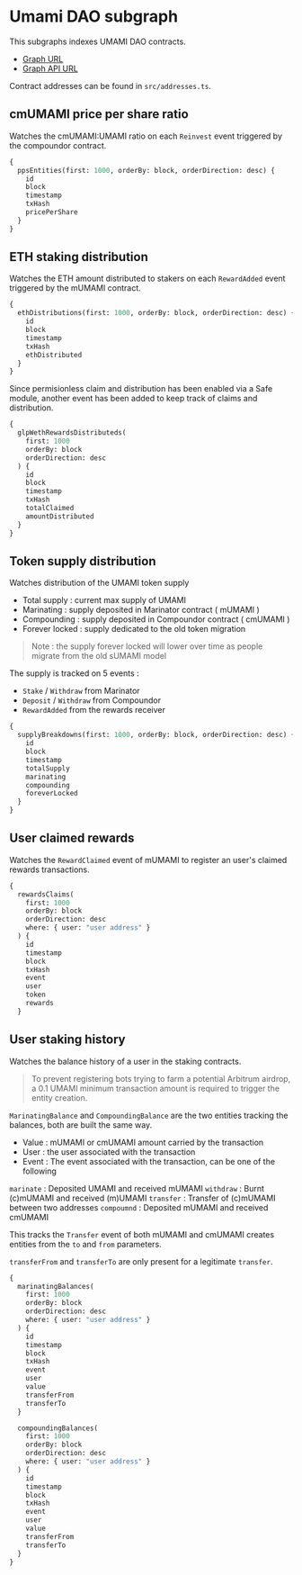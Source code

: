 # Umami DAO subgraph

This subgraphs indexes UMAMI DAO contracts.

- [Graph URL](https://thegraph.com/hosted-service/subgraph/umamidao/protocol-metrics)
- [Graph API URL](https://api.thegraph.com/subgraphs/name/umamidao/protocol-metrics)

Contract addresses can be found in `src/addresses.ts`.

## cmUMAMI price per share ratio

Watches the cmUMAMI:UMAMI ratio on each `Reinvest` event triggered by the compoundor contract.

```graphql
{
  ppsEntities(first: 1000, orderBy: block, orderDirection: desc) {
    id
    block
    timestamp
    txHash
    pricePerShare
  }
}
```

## ETH staking distribution

Watches the ETH amount distributed to stakers on each `RewardAdded` event triggered by the mUMAMI contract.

```graphql
{
  ethDistributions(first: 1000, orderBy: block, orderDirection: desc) {
    id
    block
    timestamp
    txHash
    ethDistributed
  }
}
```

Since permisionless claim and distribution has been enabled via a Safe module, another event has been added to keep track of claims and distribution.

```graphql
{
  glpWethRewardsDistributeds(
    first: 1000
    orderBy: block
    orderDirection: desc
  ) {
    id
    block
    timestamp
    txHash
    totalClaimed
    amountDistributed
  }
}
```

## Token supply distribution

Watches distribution of the UMAMI token supply

- Total supply : current max supply of UMAMI
- Marinating : supply deposited in Marinator contract ( mUMAMI )
- Compounding : supply deposited in Compoundor contract ( cmUMAMI )
- Forever locked : supply dedicated to the old token migration

> Note : the supply forever locked will lower over time as people migrate from the old sUMAMI model

The supply is tracked on 5 events :

- `Stake` / `Withdraw` from Marinator
- `Deposit` / `Withdraw` from Compoundor
- `RewardAdded` from the rewards receiver

```graphql
{
  supplyBreakdowns(first: 1000, orderBy: block, orderDirection: desc) {
    id
    block
    timestamp
    totalSupply
    marinating
    compounding
    foreverLocked
  }
}
```

## User claimed rewards

Watches the `RewardClaimed` event of mUMAMI to register an user's claimed rewards transactions.

```graphql
{
  rewardsClaims(
    first: 1000
    orderBy: block
    orderDirection: desc
    where: { user: "user address" }
  ) {
    id
    timestamp
    block
    txHash
    event
    user
    token
    rewards
  }
```

## User staking history

Watches the balance history of a user in the staking contracts.

> To prevent registering bots trying to farm a potential Arbitrum airdrop, a 0.1 UMAMI minimum transaction amount is required to trigger the entity creation.

`MarinatingBalance` and `CompoundingBalance` are the two entities tracking the balances, both are built the same way.

- Value : mUMAMI or cmUMAMI amount carried by the transaction
- User : the user associated with the transaction
- Event : The event associated with the transaction, can be one of the following

`marinate` : Deposited UMAMI and received mUMAMI
`withdraw` : Burnt (c)mUMAMI and received (m)UMAMI
`transfer` : Transfer of (c)mUMAMI between two addresses
`compoumnd` : Deposited mUMAMI and received cmUMAMI

This tracks the `Transfer` event of both mUMAMI and cmUMAMI creates entities from the `to` and `from` parameters.

`transferFrom` and `transferTo` are only present for a legitimate `transfer`.

```graphql
{
  marinatingBalances(
    first: 1000
    orderBy: block
    orderDirection: desc
    where: { user: "user address" }
  ) {
    id
    timestamp
    block
    txHash
    event
    user
    value
    transferFrom
    transferTo
  }

  compoundingBalances(
    first: 1000
    orderBy: block
    orderDirection: desc
    where: { user: "user address" }
  ) {
    id
    timestamp
    block
    txHash
    event
    user
    value
    transferFrom
    transferTo
  }
}
```

